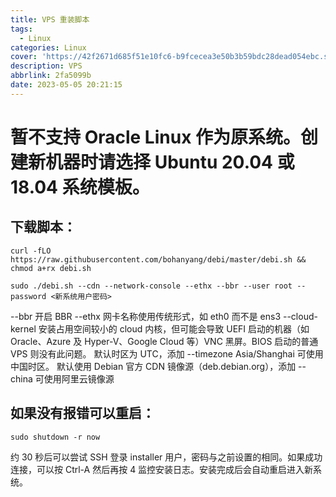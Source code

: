 ```yaml
---
title: VPS 重装脚本
tags:
  - Linux
categories: Linux
cover: 'https://42f2671d685f51e10fc6-b9fcecea3e50b3b59bdc28dead054ebc.ssl.cf5.rackcdn.com/illustrations/Share_link_re_54rx.svg'
description: VPS
abbrlink: 2fa5099b
date: 2023-05-05 20:21:15
---
```

# 暂不支持 Oracle Linux 作为原系统。创建新机器时请选择 Ubuntu 20.04 或 18.04 系统模板。
## 下载脚本：
```shell
curl -fLO https://raw.githubusercontent.com/bohanyang/debi/master/debi.sh && chmod a+rx debi.sh
```
```shell
sudo ./debi.sh --cdn --network-console --ethx --bbr --user root --password <新系统用户密码>
```
--bbr 开启 BBR
--ethx 网卡名称使用传统形式，如 eth0 而不是 ens3
--cloud-kernel 安装占用空间较小的 cloud 内核，但可能会导致 UEFI 启动的机器（如 Oracle、Azure 及 Hyper-V、Google Cloud 等）VNC 黑屏。BIOS 启动的普通 VPS 则没有此问题。
默认时区为 UTC，添加 --timezone Asia/Shanghai 可使用中国时区。
默认使用 Debian 官方 CDN 镜像源（deb.debian.org），添加 --china 可使用阿里云镜像源
##  如果没有报错可以重启：
```shell
sudo shutdown -r now
```
约 30 秒后可以尝试 SSH 登录 installer 用户，密码与之前设置的相同。如果成功连接，可以按 Ctrl-A 然后再按 4 监控安装日志。安装完成后会自动重启进入新系统。

